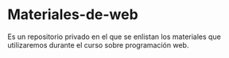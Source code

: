 # Materiales-de-web
Es un repositorio privado en el que se enlistan los materiales que utilizaremos durante el curso sobre programación web.
